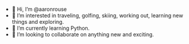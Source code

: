 - 👋 Hi, I’m @aaronrouse
- 👀 I’m interested in traveling, golfing, skiing, working out, learning new things and exploring. 
- 🌱 I’m currently learning Python. 
- 💞️ I’m looking to collaborate on anything new and exciting. 

<!---
aaronrouse/aaronrouse is a ✨ special ✨ repository because its `README.md` (this file) appears on your GitHub profile.
You can click the Preview link to take a look at your changes.
--->
